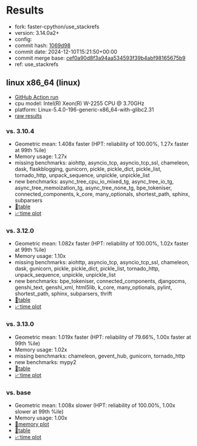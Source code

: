 # Results

- fork: faster-cpython/use_stackrefs
- version: 3.14.0a2+
- config: 
- commit hash: [1069d98](https://github.com/faster%2dcpython/cpython/commit/1069d98)
- commit date: 2024-12-10T15:21:50+00:00
- commit merge base: [cef0a90d8f3a94aa534593f39b4abf98165675b9](https://github.com/python/cpython/commit/cef0a90d8f3a94aa534593f39b4abf98165675b9)
- ref: use_stackrefs

## linux x86_64 (linux)

- [GitHub Action run](https://github.com/faster-cpython/benchmarking/actions/runs/12259260170)
- cpu model: Intel(R) Xeon(R) W-2255 CPU @ 3.70GHz
- platform: Linux-5.4.0-196-generic-x86_64-with-glibc2.31
- [raw results](bm-20241210-linux-x86_64-faster%252dcpython-use_stackrefs-3.14.0a2%2B-1069d98.json)

### vs. 3.10.4

- Geometric mean: 1.408x faster (HPT: reliability of 100.00%, 1.27x faster at 99th %ile)
- Memory usage: 1.27x
- missing benchmarks: aiohttp, asyncio_tcp, asyncio_tcp_ssl, chameleon, dask, flaskblogging, gunicorn, pickle, pickle_dict, pickle_list, tornado_http, unpack_sequence, unpickle, unpickle_list
- new benchmarks: async_tree_cpu_io_mixed_tg, async_tree_io_tg, async_tree_memoization_tg, async_tree_none_tg, bpe_tokeniser, connected_components, k_core, many_optionals, shortest_path, sphinx, subparsers
- [📄table](bm-20241210-linux-x86_64-faster%252dcpython-use_stackrefs-3.14.0a2%2B-1069d98-vs-3.10.4.md)
- [📈time plot](bm-20241210-linux-x86_64-faster%252dcpython-use_stackrefs-3.14.0a2%2B-1069d98-vs-3.10.4.svg)

### vs. 3.12.0

- Geometric mean: 1.082x faster (HPT: reliability of 100.00%, 1.02x faster at 99th %ile)
- Memory usage: 1.10x
- missing benchmarks: aiohttp, asyncio_tcp, asyncio_tcp_ssl, chameleon, dask, gunicorn, pickle, pickle_dict, pickle_list, tornado_http, unpack_sequence, unpickle, unpickle_list
- new benchmarks: bpe_tokeniser, connected_components, djangocms, genshi_text, genshi_xml, html5lib, k_core, many_optionals, pylint, shortest_path, sphinx, subparsers, thrift
- [📄table](bm-20241210-linux-x86_64-faster%252dcpython-use_stackrefs-3.14.0a2%2B-1069d98-vs-3.12.0.md)
- [📈time plot](bm-20241210-linux-x86_64-faster%252dcpython-use_stackrefs-3.14.0a2%2B-1069d98-vs-3.12.0.svg)

### vs. 3.13.0

- Geometric mean: 1.019x faster (HPT: reliability of 79.66%, 1.00x faster at 99th %ile)
- Memory usage: 1.02x
- missing benchmarks: chameleon, gevent_hub, gunicorn, tornado_http
- new benchmarks: mypy2
- [📄table](bm-20241210-linux-x86_64-faster%252dcpython-use_stackrefs-3.14.0a2%2B-1069d98-vs-3.13.0.md)
- [📈time plot](bm-20241210-linux-x86_64-faster%252dcpython-use_stackrefs-3.14.0a2%2B-1069d98-vs-3.13.0.svg)

### vs. base

- Geometric mean: 1.008x slower (HPT: reliability of 100.00%, 1.00x slower at 99th %ile)
- Memory usage: 1.00x
- [🧠memory plot](bm-20241210-linux-x86_64-faster%252dcpython-use_stackrefs-3.14.0a2%2B-1069d98-vs-base-mem.svg)
- [📄table](bm-20241210-linux-x86_64-faster%252dcpython-use_stackrefs-3.14.0a2%2B-1069d98-vs-base.md)
- [📈time plot](bm-20241210-linux-x86_64-faster%252dcpython-use_stackrefs-3.14.0a2%2B-1069d98-vs-base.svg)

